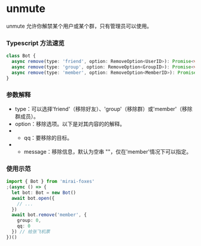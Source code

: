 # unmute

unmute 允许你解禁某个用户或某个群，只有管理员可以使用。

### Typescript 方法速览

```typescript
class Bot {
  async remove(type: 'friend', option: RemoveOption<UserID>): Promise<void>
  async remove(type: 'group', option: RemoveOption<GroupID>): Promise<void>
  async remove(type: 'member', option: RemoveOption<MemberID>): Promise<void>
}
```

### 参数解释

- type：可以选择'friend'（移除好友）、'group'（移除群）或'member'（移除群成员）。
- option：移除选项。以下是对其内容的的解释。
- - qq：要移除的目标。
- - message：移除信息，默认为空串 ""，仅在'member'情况下可以指定。

### 使用示范

```typescript
import { Bot } from 'mirai-foxes'
;(async () => {
  let bot: Bot = new Bot()
  await bot.open({
    // ...
  })
  await bot.remove('member', {
    group: 0,
    qq: 0
  }) // 给张飞机票
})()
```
